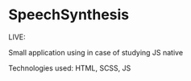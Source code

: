# SpeechSynthesis

LIVE: 

Small application using in case of studying JS native

Technologies used:
HTML, SCSS, JS

